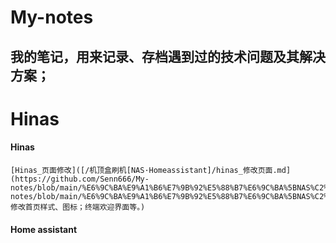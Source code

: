 # My-notes
我的笔记，用来记录、存档遇到过的技术问题及其解决方案；
---
# Hinas
  #### Hinas
    [Hinas_页面修改]([/机顶盒刷机[NAS·Homeassistant]/hinas_修改页面.md](https://github.com/Senn666/My-notes/blob/main/%E6%9C%BA%E9%A1%B6%E7%9B%92%E5%88%B7%E6%9C%BA%5BNAS%C2%B7Homeassistant%5D/hinas_%E4%BF%AE%E6%94%B9%E9%A1%B5%E9%9D%A2.md#hinas_%E9%A1%B5%E9%9D%A2%E4%BF%AE%E6%94%B9)https://github.com/Senn666/My-notes/blob/main/%E6%9C%BA%E9%A1%B6%E7%9B%92%E5%88%B7%E6%9C%BA%5BNAS%C2%B7Homeassistant%5D/hinas_%E4%BF%AE%E6%94%B9%E9%A1%B5%E9%9D%A2.md#hinas_%E9%A1%B5%E9%9D%A2%E4%BF%AE%E6%94%B9 修改首页样式、图标；终端欢迎界面等。)
  #### Home assistant
